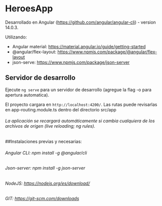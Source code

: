 # HeroesApp

Desarrollado en Angular (https://github.com/angular/angular-cli) - version 14.0.3.

Utilizando:
  - Angular material: https://material.angular.io/guide/getting-started
  - @angular/flex-layout: https://www.npmjs.com/package/@angular/flex-layout
  - json-serve: https://www.npmjs.com/package/json-server

## Servidor de desarrollo

Ejecute `ng serve` para un servidor de desarrollo (agregue la flag -o para apertura automatica). 

El proyecto cargara en `http://localhost:4200/`. Las rutas puede revisarlas en app-routing.module.ts dentro del directorio src/app

###### La aplicación se recargará automáticamente si cambia cualquiera de los archivos de origen (live reloading; ng rules).

##Instalaciones previas y necesarias: 

###### Angular CLI: npm install -g @angular/cli
###### Json-server: npm install -g json-server

###### NodeJS: https://nodejs.org/es/download/
###### GIT: https://git-scm.com/downloads
